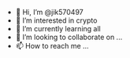 - 👋 Hi, I’m @jik570497
- 👀 I’m interested in crypto
- 🌱 I’m currently learning all
- 💞️ I’m looking to collaborate on ...
- 📫 How to reach me ...

<!---
jik570497/jik570497 is a ✨ special ✨ repository because its `README.md` (this file) appears on your GitHub profile.
You can click the Preview link to take a look at your changes.
--->
